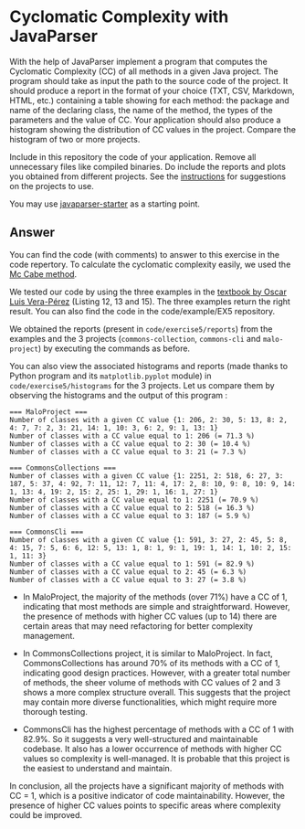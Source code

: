 # Cyclomatic Complexity with JavaParser

With the help of JavaParser implement a program that computes the Cyclomatic Complexity (CC) of all methods in a given Java project. The program should take as input the path to the source code of the project. It should produce a report in the format of your choice (TXT, CSV, Markdown, HTML, etc.) containing a table showing for each method: the package and name of the declaring class, the name of the method, the types of the parameters and the value of CC.
Your application should also produce a histogram showing the distribution of CC values in the project. Compare the histogram of two or more projects.

Include in this repository the code of your application. Remove all unnecessary files like compiled binaries. Do include the reports and plots you obtained from different projects. See the [instructions](../sujet.md) for suggestions on the projects to use.

You may use [javaparser-starter](../code/javaparser-starter) as a starting point.

## Answer

You can find the code (with comments) to answer to this exercise in the code repertory. To calculate the cyclomatic complexity easily, we used the [Mc Cabe method](https://www.theserverside.com/feature/How-to-calculate-McCabe-cyclomatic-complexity-in-Java).

We tested our code by using the three examples in the [textbook by Oscar Luis Vera-Pérez](https://oscarlvp.github.io/vandv-classes/) (Listing 12, 13 and 15). The three examples return the right result. You can also find the code in the code/example/EX5 repository.

We obtained the reports (present in ``code/exercise5/reports``) from the examples and the 3 projects (``commons-collection``, ``commons-cli`` and ``malo-project``) by executing the commands as before.

You can also view the associated histograms and reports (made thanks to Python program and its ``matplotlib.pyplot`` module) in ``code/exercise5/histograms`` for the 3 projects. Let us compare them by observing the histograms and the output of this program :

``` text
=== MaloProject ===
Number of classes with a given CC value {1: 206, 2: 30, 5: 13, 8: 2, 4: 7, 7: 2, 3: 21, 14: 1, 10: 3, 6: 2, 9: 1, 13: 1}
Number of classes with a CC value equal to 1: 206 (= 71.3 %)
Number of classes with a CC value equal to 2: 30 (= 10.4 %)
Number of classes with a CC value equal to 3: 21 (= 7.3 %)

=== CommonsCollections ===
Number of classes with a given CC value {1: 2251, 2: 518, 6: 27, 3: 187, 5: 37, 4: 92, 7: 11, 12: 7, 11: 4, 17: 2, 8: 10, 9: 8, 10: 9, 14: 1, 13: 4, 19: 2, 15: 2, 25: 1, 29: 1, 16: 1, 27: 1}
Number of classes with a CC value equal to 1: 2251 (= 70.9 %)
Number of classes with a CC value equal to 2: 518 (= 16.3 %)
Number of classes with a CC value equal to 3: 187 (= 5.9 %)

=== CommonsCli ===
Number of classes with a given CC value {1: 591, 3: 27, 2: 45, 5: 8, 4: 15, 7: 5, 6: 6, 12: 5, 13: 1, 8: 1, 9: 1, 19: 1, 14: 1, 10: 2, 15: 1, 11: 3}
Number of classes with a CC value equal to 1: 591 (= 82.9 %)
Number of classes with a CC value equal to 2: 45 (= 6.3 %)
Number of classes with a CC value equal to 3: 27 (= 3.8 %)
```

- In MaloProject, the majority of the methods (over 71%) have a CC of 1, indicating that most methods are simple and straightforward. However, the presence of methods with higher CC values (up to 14) there are certain areas that may need refactoring for better complexity management.

- In CommonsCollections project, it is similar to MaloProject. In fact, CommonsCollections has around 70% of its methods with a CC of 1, indicating good design practices. However, with a greater total number of methods, the sheer volume of methods with CC values of 2 and 3 shows a more complex structure overall. This suggests that the project may contain more diverse functionalities, which might require more thorough testing.

- CommonsCli has the highest percentage of methods with a CC of 1 with 82.9%. So it suggests a very well-structured and maintainable codebase. It also has a lower occurrence of methods with higher CC values so complexity is well-managed. It is probable that this project is the easiest to understand and maintain.

In conclusion, all the projects have a significant majority of methods with CC = 1, which is a positive indicator of code maintainability. However, the presence of higher CC values points to specific areas where complexity could be improved.